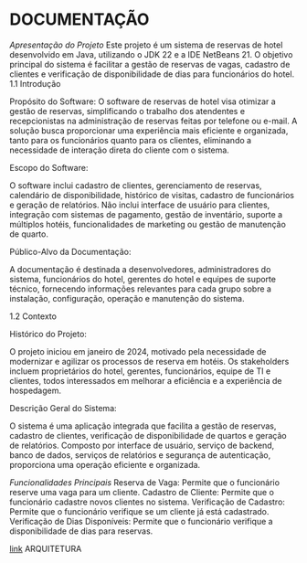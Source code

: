 # DOCUMENTAÇÃO
*Apresentação do Projeto*
Este projeto é um sistema de reservas de hotel desenvolvido em Java, utilizando o JDK 22 e a IDE NetBeans 21. O objetivo principal do sistema é facilitar a gestão de reservas de vagas, cadastro de clientes e verificação de disponibilidade de dias para funcionários do hotel.
1.1 Introdução
 
Propósito do Software:
O software de reservas de hotel visa otimizar a gestão de reservas, simplificando o trabalho dos atendentes e recepcionistas na administração de reservas feitas por telefone ou e-mail. A solução busca proporcionar uma experiência mais eficiente e organizada, tanto para os funcionários quanto para os clientes, eliminando a necessidade de interação direta do cliente com o sistema.
 
Escopo do Software:
 
O software inclui cadastro de clientes, gerenciamento de reservas, calendário de disponibilidade, histórico de visitas, cadastro de funcionários e geração de relatórios. Não inclui interface de usuário para clientes, integração com sistemas de pagamento, gestão de inventário, suporte a múltiplos hotéis, funcionalidades de marketing ou gestão de manutenção de quarto.
 
Público-Alvo da Documentação:
 
A documentação é destinada a desenvolvedores, administradores do sistema, funcionários do hotel, gerentes do hotel e equipes de suporte técnico, fornecendo informações relevantes para cada grupo sobre a instalação, configuração, operação e manutenção do sistema.
 
1.2 Contexto
 
Histórico do Projeto:
 
O projeto iniciou em janeiro de 2024, motivado pela necessidade de modernizar e agilizar os processos de reserva em hotéis. Os stakeholders incluem proprietários do hotel, gerentes, funcionários, equipe de TI e clientes, todos interessados em melhorar a eficiência e a experiência de hospedagem.
 
Descrição Geral do Sistema:
 
O sistema é uma aplicação integrada que facilita a gestão de reservas, cadastro de clientes, verificação de disponibilidade de quartos e geração de relatórios. Composto por interface de usuário, serviço de backend, banco de dados, serviços de relatórios e segurança de autenticação, proporciona uma operação eficiente e organizada.

*Funcionalidades Principais*
Reserva de Vaga: Permite que o funcionário reserve uma vaga para um cliente.
Cadastro de Cliente: Permite que o funcionário cadastre novos clientes no sistema.
Verificação de Cadastro: Permite que o funcionário verifique se um cliente já está cadastrado.
Verificação de Dias Disponíveis: Permite que o funcionário verifique a disponibilidade de dias para reservas.

[link]([https://docs.google.com/document/d/14gBUQEsH1-2WH7DokGh6Ce3KEdU1UV8op1REa26CXs8/edit](https://docs.google.com/document/d/1NFwMmRpKUBo7zU1bOQlZrHj-1S44G153lcb-1nAw8m8/edit?usp=sharing))
ARQUITETURA
